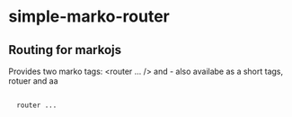 # simple-marko-router

## Routing for markojs

Provides two marko tags: <router ... /> and <aa href="" /> - also availabe as a short tags, rotuer and aa

<code>
  router ...
</code>
